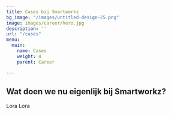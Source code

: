 ```yaml
---
title: Cases bij Smartworkz
bg_image: "/images/untitled-design-25.png"
image: images/career/hero.jpg
description: ''
url: "/cases"
menu:
  main:
    name: Cases
    weight: 4
    parent: Career

---
```

## Wat doen we nu eigenlijk bij Smartworkz?

Lora Lora